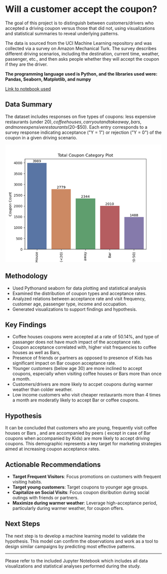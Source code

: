 # Will a customer accept the coupon? 

The goal of this project is to distinguish between customers/drivers who accepted a driving coupon versus those that did not, using visualizations and statistical summaries to reveal underlying patterns.

The data is sourced from the UCI Machine Learning repository and was collected via a survey on Amazon Mechanical Turk. The survey describes different driving scenarios, including the destination, current time, weather, passenger, etc., and then asks people whether they will accept the coupon if they are the driver.

**The programming language used is Python, and the libraries used were: Pandas, Seaborn, Matplotlib, and numpy**

[Link to notebook used](TBD)

## Data Summary

The dataset includes responses on five types of coupons: less expensive restaurants (under $20), coffee houses, carry out and take away, bars, and more expensive restaurants ($20–$50). Each entry corresponds to a survey response indicating acceptance ("Y = 1") or rejection ("Y = 0") of the coupon in a given driving scenario.

![Distribution of Coupon Types](/plotimages/all_coupon_distribution.png)

## Methodology

- Used Pythonand seaborn for data plotting and statistical analysis
- Examined the distribution of coupon types and acceptance rates.
- Analyzed relations between acceptance rate  and visit frequency, customer age, passenger type, income and occupation.
- Generated visualizations to support findings and hypothesis.

## Key Findings

- Coffee houses coupons were accepted at a rate of 50.14%, and type of passanger does not have much impact of the acceptance rate.
- Coupon acceptance correlated with, higher visit frequencies to coffee houses as well as Bars, 
- Presence of friends or partners as opposed to presence of Kids has significant impact on Bar coupon acceptance rate.
- Younger customers (below age 30) are more inclined to accept coupons, especially when visiting coffee houses or Bars more than once a month.
- Customers/drivers are more likely to accpet coupons during warmer weather than colder weather.
- Low income customers who visit cheaper restaurants more than 4 times a month are moderatly likely to accept Bar or coffee coupons.

## Hypothesis

It can be concluded that customers who are young, frequently visit coffee houses or Bars , and are accompanied by peers ( except in case of Bar coupons when accompanied by Kids) are more likely to accept driving coupons. This demographic represents a key target for marketing strategies aimed at increasing coupon acceptance rates.

## Actionable Recommendations

- **Target Frequent Visitors**: Focus promotions on customers with frequent visiting habits.
- **Target young customers**: Target coupons to younger age groups.
- **Capitalize on Social Visits**: Focus coupon disribution during social outings with friends or partners.
- **Maximize during warmer weather**: Leverage high-acceptance period, particularly during warmer weather, for coupon offers.

## Next Steps

The next step is to develop a machine learning model to validate the hypothesis. This model can confirm the observations and work as a tool to design similar campaigns by predicting most effective patterns.

---

Please refer to the included Jupyter Notebook which includes all data visualizations and statistical analyses performed during the study.
